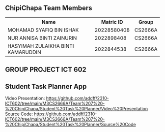 
</head>
<body>

<h2>ChipiChapa Team Members</h2>

<table>
  <tr>
    <th>Name</th>
    <th>Matric ID</th>
    <th>Group</th>
  </tr>
  <tr>
    <td>MOHAMAD SYAFIQ BIN ISHAK</td>
    <td>20228580408</td>
    <td>CS2666A</td>
  </tr>
  <tr>
    <td>NUR ANNISA BINTI ZAINURIN </td>
    <td>2022898408</td>
    <td>CS2666A</td>
  </tr>
  <tr>
    <td>HASYIMAH ZULAIKHA BINTI KAMARUDDIN</td>
    <td>2022844538</td>
    <td>CS2666A</td>
  </tr>
</table>
</body>

## GROUP PROJECT ICT 602

## Student Task Planner App

Video Presentation: https://github.com/addff/2310-ICT602/tree/main/M3CS2666A/Team%207%20-%20ChipiChapa/Student%20Task%20Planner/Video%20Presentation
Source Code: https://github.com/addff/2310-ICT602/tree/main/M3CS2666A/Team%207%20-%20ChipiChapa/Student%20Task%20Planner/Source%20Code

